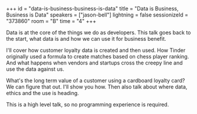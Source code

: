 +++
id = "data-is-business-business-is-data"
title = "Data is Business, Business is Data"
speakers = ["jason-bell"]
lightning = false
sessionizeId = "373860"
room = "B"
time = "4"
+++

Data is at the core of the things we do as developers. This talk goes back to the start, what data is and how we can use it for business benefit. 

I'll cover how customer loyalty data is created and then used. How Tinder originally used a formula to create matches based on chess player ranking. And what happens when vendors and startups cross the creepy line and use the data against us. 

What's the long term value of a customer using a cardboard loyalty card? We can figure that out. I'll show you how. Then also talk about where data, ethics and the use is heading.

This is a high level talk, so no programming experience is required. 